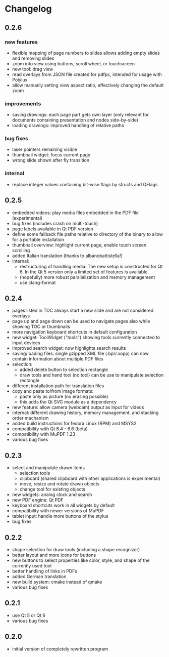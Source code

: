 # Changelog
## 0.2.6
### new features
* flexible mapping of page numbers to slides allows adding empty slides and removing slides
* zoom into view using buttons, scroll wheel, or touchscreen
* new tool: drag view
* read overlays from JSON file created for pdfpc, intended for usage with Polylux
* allow manually setting view aspect ratio, effectively changing the default zoom
### improvements
* saving drawings: each page part gets own layer (only relevant for documents containing presentation and nodes side-by-side)
* loading drawings: improved handling of relative paths
### bug fixes
* laser pointers remaining visible
* thumbnail widget: focus current page
* wrong slide shown after fly transition
### internal
* replace integer values containing bit-wise flags by structs and QFlags

## 0.2.5
* embedded videos: play media files embedded in the PDF file (experimental)
* bug fixes (includes crash on multi-touch)
* page labels available in Qt PDF version
* define some fallback file paths relative to directory of the binary to allow for a portable installation
* thumbnail overview: highlight current page, enable touch screen scrolling
* added Italian translation (thanks to albanobattistella!)
* internal:
    * restructuring of handling media: The new setup is constructed for Qt 6. In the Qt 5 version only a limited set of features is available.
    * (hopefully) more robust parallelization and memory management
    * use clang-format

## 0.2.4
* pages listed in TOC always start a new slide and are not considered overlays
* page up and page down can be used to navigate pages also while showing TOC or thumbnails
* more navigation keyboard shortcuts in default configuration
* new widget: ToolWidget ("tools") showing tools currently connected to input devices
* improved search widget: now highlights search results
* saving/loading files: single gzipped XML file (.bpr/.xopp) can now contain information about multiple PDF files
* selection:
    * added delete button to selection rectangle
    * draw tools and hand tool (no tool) can be use to manipulate selection rectangle
* different installation path for translation files
* copy and paste to/from image formats:
    * paste only as picture (no erasing possible)
    * this adds the Qt SVG module as a dependency
* new feature: allow camera (webcam) output as input for videos
* internal: different drawing history, memory management, and stacking order mechanism
* added build instructions for fedora Linux (RPM) and MSYS2
* compatibility with Qt 6.4 - 6.6 (beta)
* compatibility with MuPDF 1.23
* various bug fixes

## 0.2.3
* select and manipulate drawn items
    * selection tools
    * clipboard (shared clipboard with other applications is experimental)
    * move, resize and rotate drawn objects
    * change tool for existing objects
* new widgets: analog clock and search
* new PDF engine: Qt PDF
* keyboard shortcuts work in all widgets by default
* compatibility with newer versions of MuPDF
* tablet input: handle more buttons of the stylus
* bug fixes

## 0.2.2
* shape selection for draw tools (including a shape recognizer)
* better layout and more icons for buttons
* new buttons to select properties like color, style, and shape of the currently used tool
* better handling of links in PDFs
* added German translation
* new build system: cmake instead of qmake
* various bug fixes

## 0.2.1
* use Qt 5 or Qt 6
* various bug fixes

## 0.2.0
* initial version of completely rewritten program
